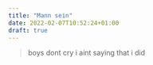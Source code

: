 ```yaml
---
title: "Mann sein"
date: 2022-02-07T10:52:24+01:00
draft: true
---
```


> boys dont cry i aint saying that i did